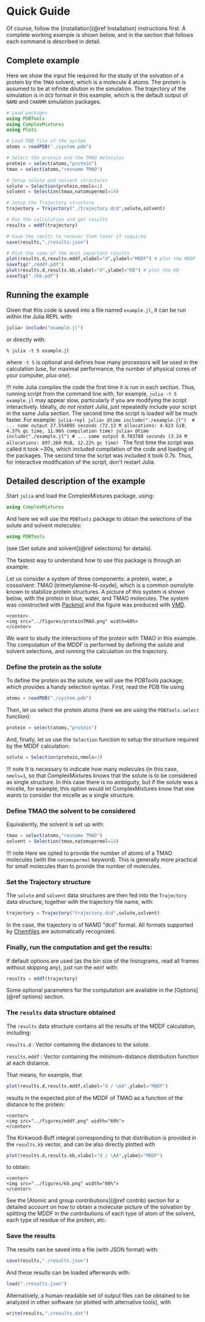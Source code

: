 
# Quick Guide

Of course, follow the [installation](@ref Installation) instructions first. 
A complete working example is shown below, and in the section that follows each 
command is described in detail.

## Complete example

Here we show the input file required for the study of the solvation of a protein
by the `TMAO` solvent, which is a molecule 4 atoms. The protein is assumed to be
at infinite dilution in the simulation. The trajectory of the simulation is in `DCD`
format in this example, which is the default output of `NAMD` and `CHARMM` simulation
packages.

```julia
# Load packages
using PDBTools
using ComplexMixtures 
using Plots

# Load PDB file of the system
atoms = readPDB("./system.pdb")

# Select the protein and the TMAO molecules
protein = select(atoms,"protein")
tmao = select(atoms,"resname TMAO")

# Setup solute and solvent structures
solute = Selection(protein,nmols=1)
solvent = Selection(tmao,natomspermol=14)

# Setup the Trajectory structure
trajectory = Trajectory("./trajectory.dcd",solute,solvent)

# Run the calculation and get results
results = mddf(trajectory)

# Save the reults to recover them later if required
save(results,"./results.json")

# Plot the some of the most important results 
plot(results.d,results.mddf,xlabel="d",ylabel="MDDF") # plot the MDDF
savefig("./mddf.pdf")
plot(results.d,results.kb,xlabel="d",ylabel="KB") # plot the KB 
savefig("./kb.pdf")
```

## Running the example

Given that this code is saved into a file named `example.jl`, 
it can be run within the Julia REPL with:
```julia
julia> include("example.jl")
```
or directly with:
```
% julia -t 5 example.jl
```
where `-t 5` is optional and defines how many processors will be used
in the calculation (use, for maximal performance, the number of physical
cores of your computer, *plus one*).  

!!! note
    Julia compiles the code the first time it is run in each section. Thus, running script from the command line with, for example, `julia -t 5 example.jl` may appear slow, particularly if you are modifying the script interactively. Ideally, *do not restart Julia*, just repeatedly include your script in the same Julia section. The second time the script is loaded will be much faster. For example:
    ```julia-repl
    julia> @time include("./example.jl") 
    # ... some output
    27.554095 seconds (72.13 M allocations: 4.623 GiB, 4.37% gc time, 11.96% compilation time)
    julia> @time include("./example.jl")
    # ... some output
    0.703780 seconds (3.24 M allocations: 897.260 MiB, 12.22% gc time)
    ```
    The first time the script was called it took ~30s, which included compilation of the code and loading of the packages. The second time the script was included it took 0.7s. Thus, for interactive modification of the script, don't restart Julia.

## Detailed description of the example

Start `julia` and load the ComplexMixtures package, using:

```julia
using ComplexMixtures
```
And here we will use the `PDBTools` package to obtain the selections of
the solute and solvent molecules: 
```julia
using PDBTools
```
(see [Set solute and solvent](@ref selections) for details).

The fastest way to understand how to use this package is through an
example.  

Let us consider a system of three components: a protein,
water, a cossolvent: TMAO (trimetylamine-N-oxyde), which is a common
osmolyte known to stabilize protein structures. A picture of this system
is shown below, with the protein in blue, water, and TMAO molecules. The
system was constructed with [Packmol](http://m3g.iqm.unicamp.br/packmol)
and the figure was produced with
[VMD](https://www.ks.uiuc.edu/Research/vmd/).

```@raw html
<center>
<img src="../figures/proteinTMAO.png" width=60%>
</center>
```

We want to study the interactions of the protein with TMAO in this example.
The computation of the MDDF is performed by defining the solute and
solvent selections, and running the calculation on the trajectory.

### Define the protein as the solute

To define the protein as the solute, we will use the PDBTools package,
which provides a handy selection syntax. First, read the PDB file using 
```julia
atoms = readPDB("./system.pdb")
```
Then, let us select the protein atoms (here we are using the `PDBTools.select` function):
```julia
protein = select(atoms,"protein")
```
And, finally, let us use the `Selection` function to setup the
structure required by the MDDF calculation:
```julia
solute = Selection(protein,nmols=1)
```

!!! note
    It is necessary to indicate how many molecules (in this case,
    `nmols=1`, so that ComplexMixtures knows that the solute is to be considered
    as single structure. In this case there is no ambiguity, but if
    the solute was a micelle, for example, this option would let 
    ComplexMixtures know that one wants to consider the micelle as a single structure.


### Define TMAO the solvent to be considered

Equivalently, the solvent is set up with:
```julia
tmao = select(atoms,"resname TMAO")
solvent = Selection(tmao,natomspermol=14)

```

!!! note
    Here we opted to provide the number of atoms of a TMAO molecules (with the
    `natomspermol` keyword). This is generally more practical for small
    molecules than to provide the number of molecules.

### Set the Trajectory structure

The `solute` and `solvent` data structures are then fed into the
`Trajectory` data structure, together with the trajectory file name,
with:
```julia
trajectory = Trajectory("trajectory.dcd",solute,solvent)
```
In the case, the trajectory is of NAMD "dcd" format. All formats
supported by [Chemfiles](http://chemfiles.org/Chemfiles.jl/latest/) 
are automatically recognized. 

### Finally, run the computation and get the results:

If default options are used (as the bin size of the histograms, read all
frames without skipping any), just run the `mddf` with:
```julia
results = mddf(trajectory)

```
Some optional parameters for the computation are available in the
[Options](@ref options) section.

### The `results` data structure obtained

The `results` data structure contains all the results of the MDDF
calculation, including:

`results.d` : Vector containing the distances to the solute. 

`results.mddf` : Vector containing the minimum-distance distribution
function at each distance.

That means, for example, that 
```julia
plot(results.d,results.mddf,xlabel="d / \AA",ylabel="MDDF") 

```
results in the expected plot of the MDDF of TMAO as a function of the
distance to the protein:

```@raw html
<center>
<img src="../figures/mddf.png" width="60%">
</center>
```

The Kirkwood-Buff integral corresponding to that distribution is
provided in the `results.kb` vector, and can be also directly plotted 
with   

```julia
plot(results.d,results.kb,xlabel="d / \AA",ylabel="MDDF") 
```
to obtain:

```@raw html
<center>
<img src="../figures/kb.png" width="60%">
</center>
```

See the [Atomic and group contributions](@ref contrib) section for a
detailed account on how to obtain a molecular picture of the solvation
by splitting the MDDF in the contributions of each type of atom of the
solvent, each type of residue of the protein, etc.

### Save the results

The results can be saved into a file (with JSON format) with:
```julia
save(results,"./results.json")
```
And these results can be loaded afterwards with:
```julia
load("./results.json")
```
Alternatively, a human-readable set of output files can be obtained to
be analyzed in other software (or plotted with alternative tools), with
```julia
write(results,"./results.dat")
```









